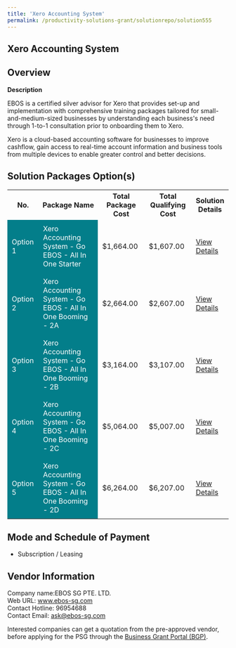 ```yaml
---
title: 'Xero Accounting System'
permalink: /productivity-solutions-grant/solutionrepo/solution555
---
```


## Xero Accounting System

## Overview

**Description**

EBOS is a certified silver advisor for Xero that provides set-up and implementation with comprehensive training packages tailored for small-and-medium-sized businesses by understanding each business's need through 1-to-1 consultation prior to onboarding them to Xero. 

Xero is a cloud-based accounting software for businesses to improve cashflow, gain access to real-time account information and business tools from multiple devices to enable greater control and better decisions.

## Solution Packages Option(s)

<table>
<tr>
<th><b>No.</b></th>
<th><b>Package Name</b></th>
<th><b>Total Package Cost</b></th>
<th><b>Total Qualifying Cost</b></th>
<th><b>Solution Details</b></th>
</tr>
<tr>
<td style='padding: 10px; background-color: #037E8A; color: #FFFFFF;'>Option 1</td>
<td style='padding: 10px; background-color: #037E8A; color: #FFFFFF;'>Xero Accounting System - Go EBOS - All In One Starter</td>
<td style='padding: 10px;'>$1,664.00</td>
<td style='padding: 10px;'>$1,607.00</td>
<td style='padding: 10px;'><a href='/images/psg/Desensitised_EBOS_Annex3_CR_wef_10Nov22_Part_1.pdf' target='_blank'>View Details</a></td>
</tr>
<tr>
<td style='padding: 10px; background-color: #037E8A; color: #FFFFFF;'>Option 2</td>
<td style='padding: 10px; background-color: #037E8A; color: #FFFFFF;'>Xero Accounting System - Go EBOS - All In One Booming - 2A</td>
<td style='padding: 10px;'>$2,664.00</td>
<td style='padding: 10px;'>$2,607.00</td>
<td style='padding: 10px;'><a href='/images/psg/Desensitised_EBOS_Annex3_CR_wef_10Nov22_Part_2.pdf' target='_blank'>View Details</a></td>
</tr>
<tr>
<td style='padding: 10px; background-color: #037E8A; color: #FFFFFF;'>Option 3</td>
<td style='padding: 10px; background-color: #037E8A; color: #FFFFFF;'>Xero Accounting System - Go EBOS - All In One Booming - 2B</td>
<td style='padding: 10px;'>$3,164.00</td>
<td style='padding: 10px;'>$3,107.00</td>
<td style='padding: 10px;'><a href='/images/psg/Desensitised_EBOS_Annex3_CR_wef_10Nov22_Part_3.pdf' target='_blank'>View Details</a></td>
</tr>
<tr>
<td style='padding: 10px; background-color: #037E8A; color: #FFFFFF;'>Option 4</td>
<td style='padding: 10px; background-color: #037E8A; color: #FFFFFF;'>Xero Accounting System - Go EBOS - All In One Booming - 2C</td>
<td style='padding: 10px;'>$5,064.00</td>
<td style='padding: 10px;'>$5,007.00</td>
<td style='padding: 10px;'><a href='/images/psg/Desensitised_EBOS_Annex3_CR_wef_10Nov22_Part_4.pdf' target='_blank'>View Details</a></td>
</tr>
<tr>
<td style='padding: 10px; background-color: #037E8A; color: #FFFFFF;'>Option 5</td>
<td style='padding: 10px; background-color: #037E8A; color: #FFFFFF;'>Xero Accounting System - Go EBOS - All In One Booming - 2D</td>
<td style='padding: 10px;'>$6,264.00</td>
<td style='padding: 10px;'>$6,207.00</td>
<td style='padding: 10px;'><a href='/images/psg/Desensitised_EBOS_Annex3_CR_wef_10Nov22_Part_5.pdf' target='_blank'>View Details</a></td>
</tr>
</table>

## Mode and Schedule of Payment

 - Subscription / Leasing

## Vendor Information

 Company name:EBOS SG PTE. LTD.<br>Web URL: www.ebos-sg.com <br>Contact Hotline: 96954688 <br>Contact Email: ask@ebos-sg.com 

Interested companies can get a quotation from the pre-approved vendor, before applying for the PSG through the <a href='https://www.businessgrants.gov.sg/' target='_blank' rel='noopener'>Business Grant Portal (BGP)</a>.

<script src="/jquery/resize-tables.js"></script>
